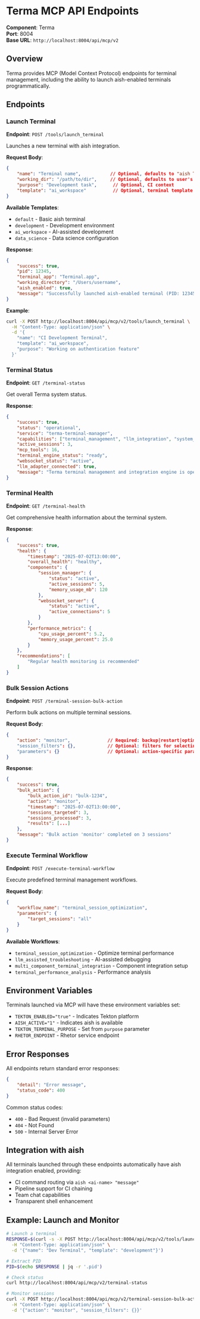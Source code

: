 # Terma MCP API Endpoints

**Component**: Terma  
**Port**: 8004  
**Base URL**: `http://localhost:8004/api/mcp/v2`

## Overview

Terma provides MCP (Model Context Protocol) endpoints for terminal management, including the ability to launch aish-enabled terminals programmatically.

## Endpoints

### Launch Terminal

**Endpoint**: `POST /tools/launch_terminal`

Launches a new terminal with aish integration.

**Request Body**:
```json
{
    "name": "Terminal name",           // Optional, defaults to "aish Terminal"
    "working_dir": "/path/to/dir",     // Optional, defaults to user's home
    "purpose": "Development task",      // Optional, CI context
    "template": "ai_workspace"          // Optional, terminal template
}
```

**Available Templates**:
- `default` - Basic aish terminal
- `development` - Development environment
- `ai_workspace` - AI-assisted development
- `data_science` - Data science configuration

**Response**:
```json
{
    "success": true,
    "pid": 12345,
    "terminal_app": "Terminal.app",
    "working_directory": "/Users/username",
    "aish_enabled": true,
    "message": "Successfully launched aish-enabled terminal (PID: 12345)"
}
```

**Example**:
```bash
curl -X POST http://localhost:8004/api/mcp/v2/tools/launch_terminal \
  -H "Content-Type: application/json" \
  -d '{
    "name": "CI Development Terminal",
    "template": "ai_workspace",
    "purpose": "Working on authentication feature"
  }'
```

### Terminal Status

**Endpoint**: `GET /terminal-status`

Get overall Terma system status.

**Response**:
```json
{
    "success": true,
    "status": "operational",
    "service": "terma-terminal-manager",
    "capabilities": ["terminal_management", "llm_integration", "system_integration"],
    "active_sessions": 3,
    "mcp_tools": 16,
    "terminal_engine_status": "ready",
    "websocket_status": "active",
    "llm_adapter_connected": true,
    "message": "Terma terminal management and integration engine is operational"
}
```

### Terminal Health

**Endpoint**: `GET /terminal-health`

Get comprehensive health information about the terminal system.

**Response**:
```json
{
    "success": true,
    "health": {
        "timestamp": "2025-07-02T13:00:00",
        "overall_health": "healthy",
        "components": {
            "session_manager": {
                "status": "active",
                "active_sessions": 5,
                "memory_usage_mb": 120
            },
            "websocket_server": {
                "status": "active",
                "active_connections": 5
            }
        },
        "performance_metrics": {
            "cpu_usage_percent": 5.2,
            "memory_usage_percent": 25.0
        }
    },
    "recommendations": [
        "Regular health monitoring is recommended"
    ]
}
```

### Bulk Session Actions

**Endpoint**: `POST /terminal-session-bulk-action`

Perform bulk actions on multiple terminal sessions.

**Request Body**:
```json
{
    "action": "monitor",              // Required: backup|restart|optimize|monitor|cleanup
    "session_filters": {},            // Optional: filters for selecting sessions
    "parameters": {}                  // Optional: action-specific parameters
}
```

**Response**:
```json
{
    "success": true,
    "bulk_action": {
        "bulk_action_id": "bulk-1234",
        "action": "monitor",
        "timestamp": "2025-07-02T13:00:00",
        "sessions_targeted": 3,
        "sessions_processed": 3,
        "results": [...]
    },
    "message": "Bulk action 'monitor' completed on 3 sessions"
}
```

### Execute Terminal Workflow

**Endpoint**: `POST /execute-terminal-workflow`

Execute predefined terminal management workflows.

**Request Body**:
```json
{
    "workflow_name": "terminal_session_optimization",
    "parameters": {
        "target_sessions": "all"
    }
}
```

**Available Workflows**:
- `terminal_session_optimization` - Optimize terminal performance
- `llm_assisted_troubleshooting` - AI-assisted debugging
- `multi_component_terminal_integration` - Component integration setup
- `terminal_performance_analysis` - Performance analysis

## Environment Variables

Terminals launched via MCP will have these environment variables set:

- `TEKTON_ENABLED="true"` - Indicates Tekton platform
- `AISH_ACTIVE="1"` - Indicates aish is available
- `TEKTON_TERMINAL_PURPOSE` - Set from `purpose` parameter
- `RHETOR_ENDPOINT` - Rhetor service endpoint

## Error Responses

All endpoints return standard error responses:

```json
{
    "detail": "Error message",
    "status_code": 400
}
```

Common status codes:
- `400` - Bad Request (invalid parameters)
- `404` - Not Found
- `500` - Internal Server Error

## Integration with aish

All terminals launched through these endpoints automatically have aish integration enabled, providing:

- CI command routing via `aish <ai-name> "message"`
- Pipeline support for CI chaining
- Team chat capabilities
- Transparent shell enhancement

## Example: Launch and Monitor

```bash
# Launch a terminal
RESPONSE=$(curl -s -X POST http://localhost:8004/api/mcp/v2/tools/launch_terminal \
  -H "Content-Type: application/json" \
  -d '{"name": "Dev Terminal", "template": "development"}')

# Extract PID
PID=$(echo $RESPONSE | jq -r '.pid')

# Check status
curl http://localhost:8004/api/mcp/v2/terminal-status

# Monitor sessions
curl -X POST http://localhost:8004/api/mcp/v2/terminal-session-bulk-action \
  -H "Content-Type: application/json" \
  -d '{"action": "monitor", "session_filters": {}}'
```